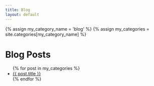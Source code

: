 ```yaml
---
title: Blog
layout: default
---
```


{% assign my_category_name = 'blog' %}
{% assign my_categories = site.categories[my_category_name] %}

# Blog Posts

<ul>
  {% for post in my_categories %}
    <li>
      <a href="{{ post.url }}">{{ post.title }}</a>
    </li>
  {% endfor %}
</ul>